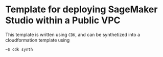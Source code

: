
# Template for deploying SageMaker Studio within a Public VPC

This template is written using `CDK`, and can be synthetized into a cloudformation template using

```terminal
~$ cdk synth
```

